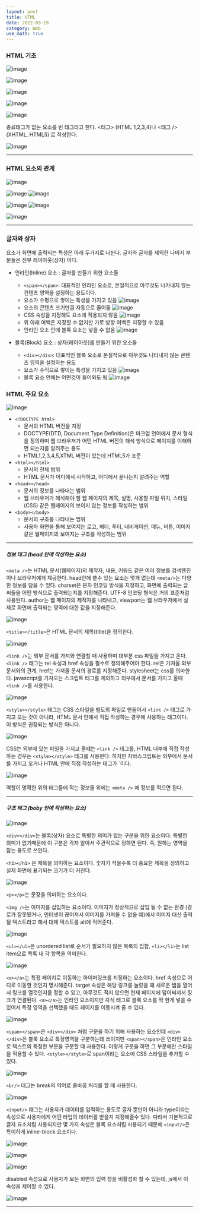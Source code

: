 ```yaml
---
layout: post
title: HTML
date: 2022-09-19
category: Web
use_math: true
---
```


### HTML 기초

![image](https://user-images.githubusercontent.com/61526722/190977005-15573ba2-3242-4c9c-b156-da2c2e336bba.png)

![image](https://user-images.githubusercontent.com/61526722/190977032-03c6ccb3-43bf-4c85-89e9-91453b8db728.png)

![image](https://user-images.githubusercontent.com/61526722/190977049-7f244ece-52cd-4cf7-b384-a20e65dd78b4.png)

![image](https://user-images.githubusercontent.com/61526722/190977064-0067cb66-4c33-41ed-870a-615e13fffd8c.png)

![image](https://user-images.githubusercontent.com/61526722/190977087-fa41ff32-796c-4bec-8b8f-0ccbcb5861a3.png)

종료태그가 없는 요소를 빈 태그라고 한다. <태그> (HTML 1,2,3,4)나 <태그 /> (XHTML, HTML5) 로 작성한다. 

![image](https://user-images.githubusercontent.com/61526722/190977119-c684a070-0b73-4e48-82e9-2058c8ec3726.png)


---

### HTML 요소의 관계

![image](https://user-images.githubusercontent.com/61526722/190977265-c4a30b41-14e6-48e7-90b4-0c82019240d8.png)

![image](https://user-images.githubusercontent.com/61526722/190978830-1d83635f-a352-4c02-9f4b-8b028387a065.png)
![image](https://user-images.githubusercontent.com/61526722/190978849-69369955-6d13-40a7-a8fb-c0fa65fda733.png)

![image](https://user-images.githubusercontent.com/61526722/190978887-fc226ddd-4671-4ace-8717-406c9044250c.png)
![image](https://user-images.githubusercontent.com/61526722/190978918-119cff14-ea9d-4419-831e-e92bc8f1969c.png)

![image](https://user-images.githubusercontent.com/61526722/190979002-4ccaa140-9c59-4ef8-a8c1-1d5ddff19054.png)

---

### 글자와 상자

요소가 화면에 출력되는 특성은 아래 두가지로 나뉜다. 글자와 글자를 제외한 나머지 부분들은 전부 레이아웃(상자) 이다. 

- 인라인(Inline) 요소 : 글자를 만들기 위한 요소들
  - `<span></span>`: 대표적인 인라인 요소로, 본질적으로 아무것도 나카내지 않는 컨텐츠 영역을 설정하는 용도이다. 
  - 요소가 수평으로 쌓이는 특성을 가지고 있음
![image](https://user-images.githubusercontent.com/61526722/190979987-c8c1ec06-0273-47d1-993a-7bc096f784f3.png)
  - 요소의 콘텐츠 크기만큼 자동으로 줄어듦
![image](https://user-images.githubusercontent.com/61526722/190980042-db0c1019-0119-4a7e-abd2-4862637a21a0.png)
  - CSS 속성을 지정해도 요소에 적용되지 않음
![image](https://user-images.githubusercontent.com/61526722/190980082-e7445048-d0fe-4cb2-b0fb-6f0c076768f6.png)
  - 위 아래 여백은 지정할 수 없지만 가로 방향 여백은 지정할 수 있음
  - 인라인 요소 안에 블록 요소는 넣을 수 없음
![image](https://user-images.githubusercontent.com/61526722/190980517-43b76aab-3575-4116-a9b4-a55672243970.png)

- 블록(Block) 요소 : 상자(레이아웃)를 만들기 위한 요소들
  - `<div></div>`: 대표적인 블록 요소로 본질적으로 아무것도 나타내지 않는 콘텐츠 영역을 설정하는 용도
  - 요소가 수직으로 쌓이는 특성을 가지고 있음
![image](https://user-images.githubusercontent.com/61526722/190980921-eda5815f-b811-42fa-bdb2-d8ce96437387.png)
   - 블록 요소 안에는 어떤것이 들어와도 됨
   ![image](https://user-images.githubusercontent.com/61526722/190981176-48abe06a-d76f-4b1e-9e2d-198ef3a20e89.png)


### HTML 주요 요소

![image](https://user-images.githubusercontent.com/61526722/190981548-5a8f0cfc-9835-422d-ac5c-415399fb021e.png)

- `<!DOCTYPE html>`
  - 문서의 HTML 버전을 지정
  - DOCTYPE(DTD, Document Type Definition)은 마크업 언어에서 문서 형식을 정의하며 웹 브라우저가 어떤 HTML 버전의 해석 방식으로 페이지를 이해하면 되는지를 알려주는 용도
  - HTML1,2,3,4,5,XTML 버전이 있는데 HTML5가 표준
- `<html></html>`
  - 문서의 전체 범위
  - HTML 문서가 어디에서 시작하고, 어디에서 끝나는지 알려주는 역할
- `<head></head>`
  - 문서의 정보를 나타내는 범위
  - 웹 브라우저가 해석해야 할 웹 페이지의 제목, 설명, 사용할 파일 위치, 스타일(CSS) 같은 웹페이지의 보이지 않는 정보를 작성하는 범위
- `<body></body>`
  - 문서의 구조를 나타내는 범위
  - 사용자 화면을 통해 보여지는 로고, 헤더, 푸터, 내비게이션, 메뉴, 버튼, 이미지 같은 웹페이지의 보여지는 구조를 작성하는 범위
  
---


##### 정보 태그 (head 안에 작성하는 요소)

`<meta />`는 HTML 문서(웹페이지)의 제작자, 내용, 키워드 같은 여러 정보를 검색엔진이나 브라우저에게 제공한다. head안에 쓸수 있는 요소는 몇개 없는데 `<meta/>`는 다양한 정보를 담을 수 있다. charset은 문자 인코딩 방식을 지정하고, 화면에 출력되는 글씨들을 어떤 방식으로 출력되는지를 지정해준다. UTF-8 인코딩 형식은 거의 표준처럼 사용된다. author는 웹 페이지의 제작자를 나타내고, viewport는 웹 브라우저에서 실제로 화면에 출력되는 영역에 대한 값을 지정해준다. 

![image](https://user-images.githubusercontent.com/61526722/191138711-51a3c94c-18da-4514-a4ec-83c4108abbee.png)


`<title></title>`은 HTML 문서의 제목(title)을 정의한다. 

![image](https://user-images.githubusercontent.com/61526722/191141199-28224fcf-ce2e-492c-914f-5f7a01b6d75e.png)

`<link />`는 외부 문서를 가져와 연결할 때 사용하며 대부분 css 파일을 가지고 온다. `<link />` 태그는 rel 속성과 href 속성을 필수로 정의해주어야 한다. rel은 가져올 외부 문서와의 관계, href는 가져올 문서의 경로를 지정해준다. stylesheet는 css를 의마한다. javascript를 가져오는 스크립트 태그를 제외하고 외부에서 문서를 가지고 올때 `<link />`를 사용한다. 

![image](https://user-images.githubusercontent.com/61526722/191141586-4c01e644-efef-414f-a182-b7dc5681f49f.png)

`<style></style>` 태그는 CSS 스타일을 별도의 파일로 만들어서 `<link />` 태그로 가지고 오는 것이 아니라, HTML 문서 안에서 직접 작성하는 경우에 사용하는 태그이다. 이 방식은 권장되는 방식은 아니다. 

![image](https://user-images.githubusercontent.com/61526722/191141710-d72a9e03-0826-47f2-ae21-e15a83ed6ab0.png)

CSS는 외부에 있는 파일을 가지고 올떄는 `<link />` 태그를, HTML 내부에 직접 작성하는 경우는 `<style></style>` 태그를 사용한다. 하지만 자바스크립트는 외부에서 문서를 가지고 오거나 HTML 안에 직접 작성하는 태그가 `<script></script>이다.

![image](https://user-images.githubusercontent.com/61526722/191192682-ce0b6a2f-3b11-4e4d-a10e-afedca57dd10.png)

역할이 명확한 위의 태그들에 적는 정보들 외에는 `<meta />` 에 정보를 적으면 된다. 

---

##### 구조 태그 (boby 안에 작성하는 요소)

![image](https://user-images.githubusercontent.com/61526722/191193496-853da63d-fd06-4b2f-a30d-87d7f5646307.png)

`<div></div>`는 블록(상자) 요소로 특별한 의미가 없는 구분을 위한 요소이다. 특별한 의미가 없기때문에 이 구분은 각자 알아서 주관적으로 정하면 된다. 즉, 원하는 영역을 잡는 용도로 쓰인다. 

`<h1></h1>` 은 제목을 의미하는 요소이다. 숫자가 작을수록 더 중요한 제목을 정의하고 실제 화면에 표기되는 크기가 더 커진다.

![image](https://user-images.githubusercontent.com/61526722/191201210-d3455395-a016-4ff3-baeb-9be23edb9e3c.png)


`<p></p>`는 문장을 의미하는 요소이다. 

`<img />`는 이미지를 삽입하는 요소이다. 이미지가 정상적으로 삽입 될 수 없는 환경 (경로가 잘못됐거나, 인터넷이 끊어져서 이미지를 가져올 수 없을 떄)에서 이미지 대신 출력될 텍스트라고 해서 대체 텍스트를 alt에 적어준다. 

![image](https://user-images.githubusercontent.com/61526722/191200415-7ccd4864-850d-4ac8-89f8-a3dea24d102e.png)

`<ul></ul>`은 unordered list로 순서가 필요하지 않은 목록의 집합, `<li></li>`는 list item으로 목록 내 각 항목을 의미한다. 

![image](https://user-images.githubusercontent.com/61526722/191201572-0cd12531-a21f-4c41-854c-cc0e0669867d.png)

`<a></a>`는 특정 페이지로 이동하는 하이퍼링크를 지정하는 요소이다. href 속성으로 어디로 이동할 것인지 명시해준다. target 속성은 해당 링크를 눌렀을 떄 새로운 탭을 열어서 링크를 열것인지를 정할 수 있고, 아무것도 적지 않으면 현재 페이지에 덮어써져서 링크가 연결된다. `<a></a>`는 인라인 요소이지만 자식 태그로 블록 요소를 딱 한개 넣을 수 있어서 특정 영역을 선택했을 때도 페이지를 이동시켜 줄 수 있다.

![image](https://user-images.githubusercontent.com/61526722/191202012-e103c97c-dc9a-4e81-9eef-f818399a1370.png)

`<span></span>`은 `<div></div>` 처럼 구분을 하기 위해 사용하는 요소인데 `<div></div>`은 블록 요소로 특정영역을 구분하는데 쓰이지만 `<span></span>`은 인라인 요소로 텍스트의 특정한 부분을 구분할 때 사용한다. 이렇게 구분을 하면 그 부분에만 스타일을 적용할 수 있다. `<style></style>`로 span이라는 요소에 CSS 스타일을 추가할 수 있다. 

![image](https://user-images.githubusercontent.com/61526722/191203913-f5bcad2e-5a01-41fc-bbca-83700d8f109d.png)


`<br/>` 태그는 break의 약어로 줄바꿈 처리를 할 때 사용한다. 

![image](https://user-images.githubusercontent.com/61526722/191204177-e86c7389-b9a5-4aad-8963-7117e5585764.png)


`<input/>` 태그는 사용자가 데이터를 입력하는 용도로 글자 뿐만이 아니라 type이라는 속성으로 사용자에게 어떤 타입의 데이터를 받을지 지정해줄수 있다. 따라서 기본적으로 글자 요소처럼 사용되지만 몇 가지 속성은 블록 요소처럼 사용되기 때문에 `<input/>`은 특이하게 inline-block 요소이다. 

![image](https://user-images.githubusercontent.com/61526722/191204515-f20d5a20-4b76-4f8f-82cc-c51de2b5d1ac.png)

![image](https://user-images.githubusercontent.com/61526722/191204919-7c644155-72b6-4af4-997e-0bd3f7601108.png)

![image](https://user-images.githubusercontent.com/61526722/191204935-1d7b8808-25d9-4b77-8f92-21aa90af18c3.png)

disabled 속성으로 사용자가 보는 화면의 입력 창을 비활성화 할 수 있는데, js에서 이 속성을 제어할 수 있다. 

![image](https://user-images.githubusercontent.com/61526722/191204971-d067830d-ac4e-4a73-8544-c774459e9cd0.png)

---





